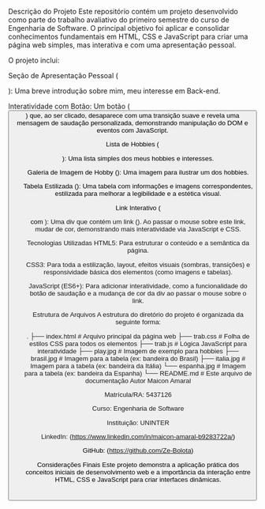 Descrição do Projeto
Este repositório contém um projeto desenvolvido como parte do trabalho avaliativo do primeiro semestre do curso de Engenharia de Software. O principal objetivo foi aplicar e consolidar conhecimentos fundamentais em HTML, CSS e JavaScript para criar uma página web simples, mas interativa e com uma apresentação pessoal.

O projeto inclui:

Seção de Apresentação Pessoal (<p id="bio">): Uma breve introdução sobre mim, meu interesse em Back-end.

Interatividade com Botão: Um botão (<button id="saudacao">) que, ao ser clicado, desaparece com uma transição suave e revela uma mensagem de saudação personalizada, demonstrando manipulação do DOM e eventos com JavaScript.

Lista de Hobbies (<ul>): Uma lista simples dos meus hobbies e interesses.

Galeria de Imagem de Hobby (<img id="hobbie">): Uma imagem para ilustrar um dos hobbies.

Tabela Estilizada (<table>): Uma tabela com informações e imagens correspondentes, estilizada para melhorar a legibilidade e a estética visual.

Link Interativo (<div> com <a>): Uma div que contém um link (<a id="meuLink">). Ao passar o mouse sobre este link, mudar de cor, demonstrando mais interatividade via JavaScript e CSS.

Tecnologias Utilizadas
HTML5: Para estruturar o conteúdo e a semântica da página.

CSS3: Para toda a estilização, layout, efeitos visuais (sombras, transições) e responsividade básica dos elementos (como imagens e tabelas).

JavaScript (ES6+): Para adicionar interatividade, como a funcionalidade do botão de saudação e a mudança de cor da div ao passar o mouse sobre o link.

Estrutura de Arquivos
A estrutura do diretório do projeto é organizada da seguinte forma:

.
├── index.html        # Arquivo principal da página web
├── trab.css          # Folha de estilos CSS para todos os elementos
├── trab.js           # Lógica JavaScript para interatividade
├── play.jpg          # Imagem de exemplo para hobbies
├── brasil.jpg        # Imagem para a tabela (ex: bandeira do Brasil)
├── italia.jpg        # Imagem para a tabela (ex: bandeira da Itália)
└── espanha.jpg       # Imagem para a tabela (ex: bandeira da Espanha)
└── README.md         # Este arquivo de documentação
Autor
Maicon Amaral

Matrícula/RA: 5437126

Curso: Engenharia de Software

Instituição: UNINTER

LinkedIn: (https://www.linkedin.com/in/maicon-amaral-b9283722a/)

GitHub: (https://github.com/Ze-Bolota)

Considerações Finais
Este projeto demonstra a aplicação prática dos conceitos iniciais de desenvolvimento web e a importância da interação entre HTML, CSS e JavaScript para criar interfaces dinâmicas.
